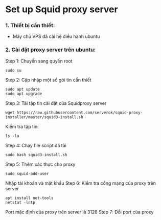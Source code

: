 # Set up Squid proxy server

### 1. Thiết bị cần thiết:
- Máy chủ VPS đã cài hệ điều hành ubuntu

### 2. Cài đặt proxy server trên ubuntu:
Step 1: Chuyển sang quyền root

    sudo su

Step 2: Cập nhập một số gói tin cần thiết

    sudo apt update
    sudo apt upgrade
Step 3: Tải tập tin cài đặt của Squidproxy server

    wget https://raw.githubusercontent.com/serverok/squid-proxy-installer/master/squid3-install.sh
Kiểm tra tập tin:

    ls -la 
Step 4: Chạy file script đã tải

    sudo bash squid3-install.sh
Step 5: Thêm xác thực cho proxy

    sudo squid-add-user
Nhập tài khoản và mật khẩu
Step 6: Kiểm tra cổng mạng của proxy trên server

    apt install net-tools
    netstat -lntp         
Port mặc định của proxy trên server là 3128
Step 7: Đổi port của proxy

    